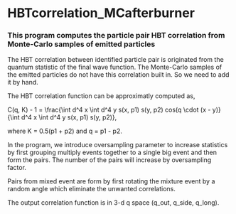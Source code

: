 HBTcorrelation_MCafterburner
===========================

### This program computes the particle pair HBT correlation from Monte-Carlo samples of emitted particles

The HBT correlation between identified particle pair is originated from the quantum statistic of the final wave function. The Monte-Carlo samples of the emitted particles do not have this correlation built in. So we need to add it by hand. 

The HBT correlation function can be approximatly computed as,

C(q, K) - 1 = \frac{\int d^4 x \int d^4 y s(x, p1) s(y, p2) cos(q \cdot (x - y)}{\int d^4 x \int d^4 y s(x, p1) s(y, p2)},

where K = 0.5(p1 + p2) and q = p1 - p2. 

In the program, we introduce oversampling parameter to increase statistics by first grouping multiply events together to a single big event and then form the pairs. The number of the pairs will increase by oversampling factor.

Pairs from mixed event are form by first rotating the mixture event by a random angle which eliminate the unwanted correlations.

The output correlation function is in 3-d q space (q_out, q_side, q_long).



